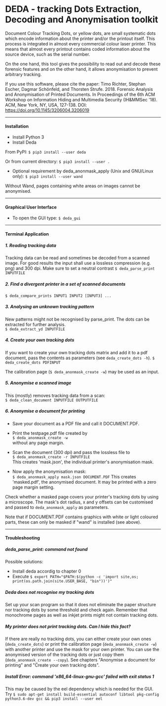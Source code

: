 DEDA - tracking Dots Extraction, Decoding and Anonymisation toolkit
=================================================================

Document Colour Tracking Dots, or yellow dots, are small systematic dots which encode information about the printer and/or the printout itself. This process is integrated in almost every commercial colour laser printer. This means that almost every printout contains coded information about the source device, such as the serial number. 

On the one hand, this tool gives the possibility to read out and decode these forensic features and on the other hand, it allows anonymisation to prevent arbitrary tracking.

If you use this software, please cite the paper:
Timo Richter, Stephan Escher, Dagmar Schönfeld, and Thorsten Strufe. 2018. Forensic Analysis and Anonymisation of Printed Documents. In Proceedings of the 6th ACM Workshop on Information Hiding and Multimedia Security (IH&MMSec '18). ACM, New York, NY, USA, 127-138. DOI: https://doi.org/10.1145/3206004.3206019


----
#### Installation

* Install Python 3
* Install Deda

From PyPI:
`$ pip3 install --user deda`

Or from current directory:
`$ pip3 install --user .`
* Optional requirement by deda_anonmask_apply (Unix and GNU/Linux only):
`$ pip3 install --user wand`

Without Wand, pages containing white areas on images cannot be anonymised.

----
#### Graphical User Interface

* To open the GUI type:
`$ deda_gui`


----
#### Terminal Application


##### 1. Reading tracking data   

Tracking data can be read and sometimes be decoded from a scanned image. For good results the input shall use a lossless compression (e.g. png) and 300 dpi. Make sure to set a neutral contrast 
`$ deda_parse_print INPUTFILE`


##### 2. Find a divergent printer in a set of scanned documents   

`$ deda_compare_prints INPUT1 INPUT2 [INPUT3] ...`


##### 3. Analysing an unknown tracking pattern

New patterns might not be recognised by parse_print. The dots can be extracted
for further analysis.      
`$ deda_extract_yd INPUTFILE`


##### 4. Create your own tracking dots

If you want to create your own tracking dots matrix and add it to a pdf
document, pass the contents as parameters (see `deda_create_dots -h`).
`$ deda_create_dots PDFINPUT`

The calibration page (`$ deda_anonmask_create -w`) may be used as an input.


##### 5. Anonymise a scanned image

This (mostly) removes tracking data from a scan:   
`$ deda_clean_document INPUTFILE OUTPUTFILE`


##### 6. Anonymise a document for printing

* Save your document as a PDF file and call it DOCUMENT.PDF.

* Print the testpage.pdf file created by    
`$ deda_anonmask_create -w`   
without any page margin.

* Scan the document (300 dpi) and pass the lossless file to   
`$ deda_anonmask_create -r INPUTFILE`   
This creates 'mask.json', the individual printer's anonymisation mask.   

* Now apply the anonymisation mask:   
`$ deda_anonmask_apply mask.json DOCUMENT.PDF`
This creates 'masked.pdf', the anonymised document. It may be printed with a
zero page margin setting.

Check whether a masked page covers your printer's tracking dots by using a 
microscope. The mask's dot radius, x and y offsets can be customised and 
passed to `deda_anonmask_apply` as parameters.

Note that if DOCUMENT.PDF contains graphics with white or light coloured parts, these can only be masked if "wand" is installed (see above).


----
#### Troubleshooting

##### deda_parse_print: command not found

Possible solutions:
* Install deda accordig to chapter 0
* Execute
`$ export PATH="$PATH:$(python -c 'import site,os; print(os.path.join(site.USER_BASE, "bin"))')"`


##### Deda does not recognise my tracking dots

Set up your scan program so that it does not eliminate the paper structure nor tracking dots by some threshold and check again. Remember that monochrome pages as well as inkjet prints might not contain tracking dots.


##### My printer does not print tracking dots. Can I hide this fact?

If there are really no tracking dots, you can either create your own ones (`deda_create_dots`) or print the calibration page (`deda_anonmask_create -w`) with another printer and use the mask for your own printer. You can use the anonymised version of the tracking dots or just copy them (`deda_anonmask_create --copy`). See chapters "Anonymise a document for printing" and "Create your own tracking dots".


##### Install Error: command 'x86_64-linux-gnu-gcc' failed with exit status 1

This may be caused by the eel dependency which is needed for the GUI. Try
`$ sudo apt-get install build-essential autoconf libtool pkg-config python3.6-dev gcc && pip3 install --user eel`

